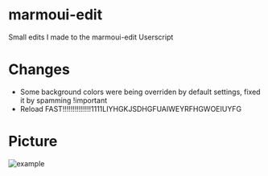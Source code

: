 # marmoui-edit
Small edits I made to the marmoui-edit Userscript 

# Changes

* Some background colors were being overriden by default settings, fixed it by spamming !important
* Reload FAST!!!!!!!!!!!!!!1111LIYHGKJSDHGFUAIWEYRFHGWOEIUYFG 

# Picture

![example](example.png)
